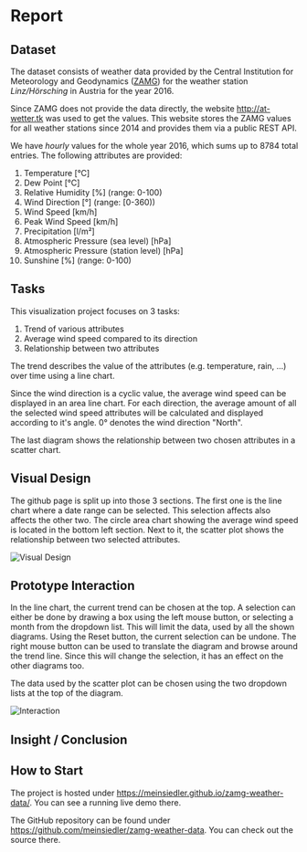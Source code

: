 # Report

## Dataset

The dataset consists of weather data provided by the Central Institution for Meteorology and Geodynamics ([ZAMG](http://www.zamg.ac.at/)) for the weather station *Linz/Hörsching* in Austria for the year 2016.

Since ZAMG does not provide the data directly, the website <http://at-wetter.tk> was used to get the values. This website stores the ZAMG values for all weather stations since 2014 and provides them via a public REST API.

We have *hourly* values for the whole year 2016, which sums up to 8784 total entries. The following attributes are provided:

  1. Temperature [°C]
  1. Dew Point [°C]
  1. Relative Humidity [%] (range: 0-100)
  1. Wind Direction [°] (range: [0-360))
  1. Wind Speed [km/h]
  1. Peak Wind Speed [km/h]
  1. Precipitation [l/m²]
  1. Atmospheric Pressure (sea level) [hPa]
  1. Atmospheric Pressure (station level) [hPa]
  1. Sunshine [%] (range: 0-100)

## Tasks

This visualization project focuses on 3 tasks:

1. Trend of various attributes
1. Average wind speed compared to its direction
1. Relationship between two attributes

The trend describes the value of the attributes (e.g. temperature, rain, ...) over time using a line chart.

Since the wind direction is a cyclic value, the average wind speed can be displayed in an area line chart. For each direction, the average amount of all the selected wind speed attributes will be calculated and displayed according to it's angle. 0° denotes the wind direction "North".

The last diagram shows the relationship between two chosen attributes in a scatter chart.

## Visual Design

The github page is split up into those 3 sections. The first one is the line chart where a date range can be selected. This selection affects also affects the other two. The circle area chart showing the average wind speed is located in the bottom left section. Next to it, the scatter plot shows the relationship between two selected attributes.

![Visual Design](http://i.imgur.com/uYnMcDk.png)

## Prototype Interaction

In the line chart, the current trend can be chosen at the top. A selection can either be done by drawing a box using the left mouse button, or selecting a month from the dropdown list. This will limit the data, used by all the shown diagrams. Using the Reset button, the current selection can be undone.
The right mouse button can be used to translate the diagram and browse around the trend line. Since this will change the selection, it has an effect on the other diagrams too.

The data used by the scatter plot can be chosen using the two dropdown lists at the top of the diagram.

![Interaction](http://i.imgur.com/noNEjJ6.gif)

## Insight / Conclusion

## How to Start

The project is hosted under <https://meinsiedler.github.io/zamg-weather-data/>.
You can see a running live demo there.

The GitHub repository can be found under <https://github.com/meinsiedler/zamg-weather-data>.
You can check out the source there.

